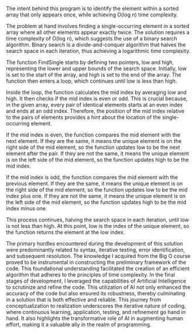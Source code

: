 The intent behind this program is to identify the element within a sorted array that only appears once, while achieving O(log n) time complexity.

The problem at hand involves finding a single-occurring element in a sorted array where all other elements appear exactly twice. The solution requires a time complexity of O(log n), which suggests the use of a binary search algorithm. Binary search is a divide-and-conquer algorithm that halves the search space in each iteration, thus achieving a logarithmic time complexity.

The function FindSingle starts by defining two pointers, low and high, representing the lower and upper bounds of the search space. Initially, low is set to the start of the array, and high is set to the end of the array. The function then enters a loop, which continues until low is less than high.

Inside the loop, the function calculates the mid index by averaging low and high. It then checks if the mid index is even or odd. This is crucial because, in the given array, every pair of identical elements starts at an even index and ends at an odd index. Therefore, the position of the mid index relative to the pairs of elements provides a hint about the location of the single-occurring element.

If the mid index is even, the function compares the mid element with the next element. If they are the same, it means the unique element is on the right side of the mid element, so the function updates low to be the next element after the pair. If they are not the same, it means the unique element is on the left side of the mid element, so the function updates high to be the mid index.

If the mid index is odd, the function compares the mid element with the previous element. If they are the same, it means the unique element is on the right side of the mid element, so the function updates low to be the mid index plus one. If they are not the same, it means the unique element is on the left side of the mid element, so the function updates high to be the mid index minus one.

This process continues, halving the search space in each iteration, until low is not less than high. At this point, low is the index of the unique element, so the function returns the element at the low index.

The primary hurdles encountered during the development of this solution were predominantly related to syntax, iterative testing, error identification, and subsequent resolution. The knowledge I acquired from the Big O course proved to be instrumental in constructing the preliminary framework of the code. This foundational understanding facilitated the creation of an efficient algorithm that adheres to the principles of time complexity. In the final stages of development, I leveraged the capabilities of Artificial Intelligence to scrutinize and refine the code. This utilization of AI not only enhanced the accuracy of the code but also ensured its robustness, thereby culminating in a solution that is both effective and reliable. This journey from conceptualization to realization underscores the iterative nature of coding, where continuous learning, application, testing, and refinement go hand in hand. It also highlights the transformative role of AI in augmenting human effort, making it a valuable ally in the realm of programming.



